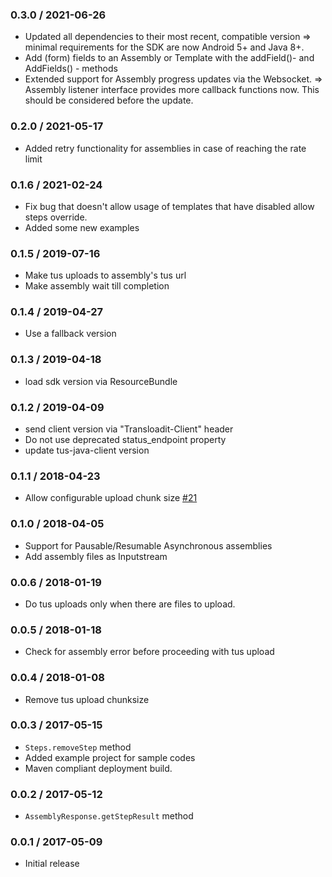 ### 0.3.0 / 2021-06-26 ###
* Updated all dependencies to their most recent, compatible version
  => minimal requirements for the SDK are now Android 5+ and Java 8+.
* Add (form) fields to an Assembly or Template with the addField()- and AddFields() - methods
* Extended support for Assembly progress updates via the Websocket.
  => Assembly listener interface provides more callback functions now. This should be considered before the update.
  
### 0.2.0 / 2021-05-17 ###
* Added retry functionality for assemblies in case of reaching the rate limit

### 0.1.6 / 2021-02-24 ###

* Fix bug that doesn't allow usage of templates that have disabled allow steps override. 
* Added some new examples

### 0.1.5 / 2019-07-16 ###

* Make tus uploads to assembly's tus url
* Make assembly wait till completion

### 0.1.4 / 2019-04-27 ###

* Use a fallback version

### 0.1.3 / 2019-04-18 ###

* load sdk version via ResourceBundle

### 0.1.2 / 2019-04-09 ###

* send client version via "Transloadit-Client" header
* Do not use deprecated status_endpoint property
* update tus-java-client version

### 0.1.1 / 2018-04-23 ###

* Allow configurable upload chunk size [#21](https://github.com/transloadit/java-sdk/issues/21)

### 0.1.0 / 2018-04-05 ###

* Support for Pausable/Resumable Asynchronous assemblies
* Add assembly files as Inputstream

### 0.0.6 / 2018-01-19 ###

* Do tus uploads only when there are files to upload.

### 0.0.5 / 2018-01-18 ###

* Check for assembly error before proceeding with tus upload

### 0.0.4 / 2018-01-08 ###

* Remove tus upload chunksize

### 0.0.3 / 2017-05-15 ###

* `Steps.removeStep` method
* Added example project for sample codes
* Maven compliant deployment build. 

### 0.0.2 / 2017-05-12 ###

* `AssemblyResponse.getStepResult` method

### 0.0.1 / 2017-05-09 ###

* Initial release
